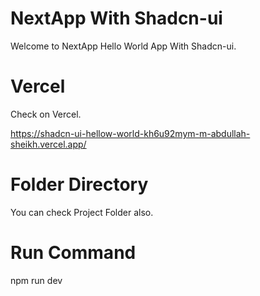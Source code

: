 # NextApp With Shadcn-ui

Welcome to NextApp Hello World App With Shadcn-ui.

# Vercel

Check on Vercel.

https://shadcn-ui-hellow-world-kh6u92mym-m-abdullah-sheikh.vercel.app/

# Folder Directory 

You can check Project Folder also.

# Run Command

npm run dev 